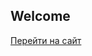 ## Welcome
<head>
 <meta charset="UTF-8">
 <link rel="stylesheet" type="text/css" href="style.css">
  <link rel="shortcut icon" href="icon/internet.png" type="image/png">
 <title>Мій Сайт</title>
</head>
<body class="md">
	 <a href="Home page.html" class="a_begin">Перейти на сайт</a>
   
</body>